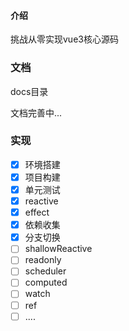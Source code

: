 ####  介绍

挑战从零实现vue3核心源码


### 文档
docs目录

文档完善中...

### 实现
- [X] 环境搭建
- [X] 项目构建
- [X] 单元测试
- [X] reactive
- [X] effect
- [X] 依赖收集
- [X] 分支切换
- [ ] shallowReactive
- [ ] readonly
- [ ] scheduler
- [ ] computed
- [ ] watch
- [ ] ref
- [ ] ....